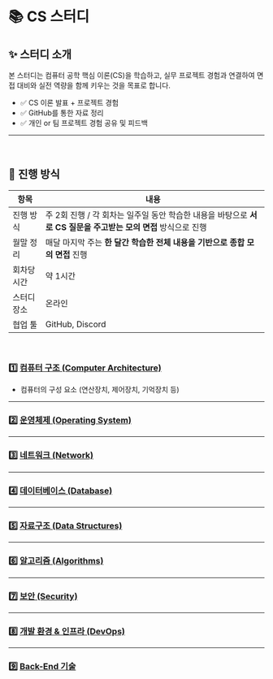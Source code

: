 # 📚 CS 스터디 

## ✨ 스터디 소개
본 스터디는 컴퓨터 공학 핵심 이론(CS)을 학습하고, 실무 프로젝트 경험과 연결하여 면접 대비와 실전 역량을 함께 키우는 것을 목표로 합니다.

- ✅ CS 이론 발표 + 프로젝트 경험
- ✅ GitHub를 통한 자료 정리
- ✅ 개인 or 팀 프로젝트 경험 공유 및 피드백
---
</br>

## 📆 진행 방식

| 항목 | 내용 |
|------|------|
| 진행 방식 | 주 2회 진행 / 각 회차는 일주일 동안 학습한 내용을 바탕으로 **서로 CS 질문을 주고받는 모의 면접** 방식으로 진행 |
| 월말 정리 | 매달 마지막 주는 **한 달간 학습한 전체 내용을 기반으로 종합 모의 면접** 진행 |
| 회차당 시간 | 약 1시간 |
| 스터디 장소 | 온라인 |
| 협업 툴 | GitHub, Discord |

</br>

### 1️⃣ [컴퓨터 구조 (Computer Architecture)](./컴퓨터구조)
- 컴퓨터의 구성 요소 (연산장치, 제어장치, 기억장치 등)

---

### 2️⃣ [운영체제 (Operating System)](./OperatingSystem/README.md)

---

### 3️⃣ [네트워크 (Network)](./Network/README.md)

---

### 4️⃣ [데이터베이스 (Database)](./Database/README.md)

---

### 5️⃣ [자료구조 (Data Structures)](./DataStructures/README.md)

---

### 6️⃣ [알고리즘 (Algorithms)](./Algorithms/README.md)

---

### 7️⃣ [보안 (Security)](./Security/README.md)

---

### 8️⃣ [개발 환경 & 인프라 (DevOps)](./DevOps/README.md)

---

### 9️⃣ [Back-End 기술](./Backend/README.md)

